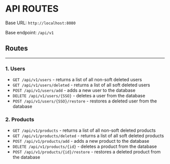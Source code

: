 # API ROUTES

Base URL: `http://localhost:8080`

Base endpoint: `/api/v1`

## Routes

-------------------
### 1. Users
* `GET /api/v1/users` - returns a list of all non-soft deleted users
* `GET /api/v1/users/deleted` - returns a list of all soft deleted users
* `POST /api/v1/users/add` - adds a new user to the database
* `DELETE /api/v1/users/{SSO}` - deletes a user from the database
* `POST /api/v1/users/{SSO}/restore` - restores a deleted user from the database

### 2. Products
* `GET /api/v1/products` - returns a list of all non-soft deleted products
* `GET /api/v1/products/deleted` - returns a list of all soft deleted products
* `POST /api/v1/products/add` - adds a new product to the database
* `DELETE /api/v1/products/{id}` - deletes a product from the database
* `POST /api/v1/products/{id}/restore` - restores a deleted product from the database


 